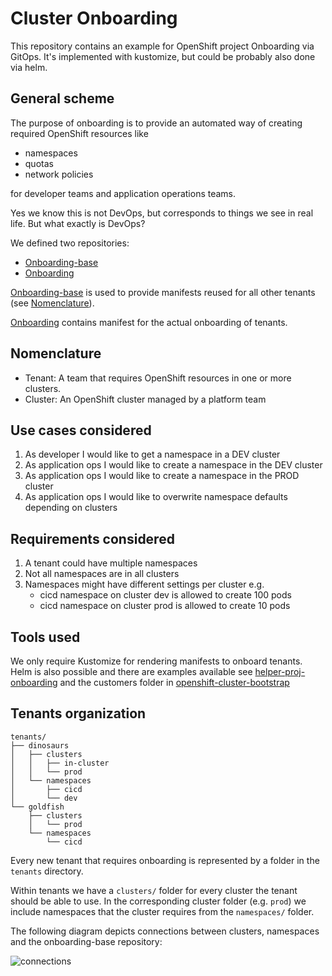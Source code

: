 # Cluster Onboarding

This repository contains an example for OpenShift project Onboarding via GitOps.
It's implemented with kustomize, but could be probably also done via helm.

## General scheme

The purpose of onboarding is to provide an automated way of creating
required OpenShift resources like

- namespaces
- quotas
- network policies

for developer teams and application operations teams.

Yes we know this is not DevOps, but corresponds to things we see in
real life. But what exactly is DevOps?

We defined two repositories:

- [Onboarding-base](https://github.com/tosmi-gitops/onboarding-base.git)
- [Onboarding](https://github.com/tosmi-gitops/onboarding-base.git)

[Onboarding-base](https://github.com/tosmi-gitops/onboarding-base.git)
is used to provide manifests reused for all other tenants (see
[Nomenclature](#nomenclature)).

[Onboarding](https://github.com/tosmi-gitops/onboarding-base.git)
contains manifest for the actual onboarding of tenants.

## Nomenclature

- Tenant: A team that requires OpenShift resources in one or more clusters.
- Cluster: An OpenShift cluster managed by a platform team

## Use cases considered

1. As developer I would like to get a namespace in a DEV cluster
2. As application ops I would like to create a namespace in the DEV cluster
3. As application ops I would like to create a namespace in the PROD cluster
4. As application ops I would like to overwrite namespace defaults depending on clusters

## Requirements considered

1. A tenant could have multiple namespaces
2. Not all namespaces are in all clusters
3. Namespaces might have different settings per cluster
   e.g.
    - cicd namespace on cluster dev is allowed to create 100 pods
	- cicd namespace on cluster prod is allowed to create 10 pods

## Tools used

We only require Kustomize for rendering manifests to onboard
tenants. Helm is also possible and there are examples available see
[helper-proj-onboarding](https://github.com/tjungbauer/helm-charts/tree/main/charts/helper-proj-onboarding)
and the customers folder in
[openshift-cluster-bootstrap](https://github.com/tjungbauer/openshift-cluster-bootstrap/tree/main/customers)

## Tenants organization

```
tenants/
├── dinosaurs
│   ├── clusters
│   │   ├── in-cluster
│   │   └── prod
│   └── namespaces
│       ├── cicd
│       └── dev
└── goldfish
    ├── clusters
    │   └── prod
    └── namespaces
        └── cicd
```

Every new tenant that requires onboarding is represented by a folder
in the `tenants` directory.

Within tenants we have a `clusters/` folder for every cluster the
tenant should be able to use. In the corresponding cluster folder
(e.g. `prod`) we include namespaces that the cluster requires from the
`namespaces/` folder.

The following diagram depicts connections between clusters, namespaces
and the onboarding-base repository:

![connections](https://github.com/tosmi-gitops/onboarding/docs/connections.png)
